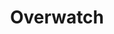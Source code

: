 ---
title: Overwatch
crosslinks:
- OverwatchCirclejerk
- Competitiveoverwatch
- cayke
- OverwatchUniversity
- OverwatchLFT
- livven
- OWConsole
- xkcd
- heroesofthestorm
- OverwatchHeroConcepts
- LucioRollouts
- leagueoflegends
- pcmasterrace
- lore_dumps
- nocontext
- OutOfTheLoop
- SymmetraMains
- hearthstone
- OverwatchCustomGames
- gaming
---